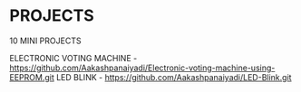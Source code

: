 # PROJECTS
10 MINI PROJECTS


  ELECTRONIC  VOTING MACHINE - https://github.com/Aakashpanaiyadi/Electronic-voting-machine-using-EEPROM.git
  LED BLINK - https://github.com/Aakashpanaiyadi/LED-Blink.git
